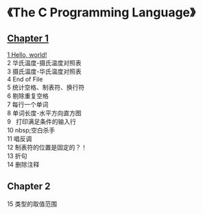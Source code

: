 # 《The C Programming Language》
## [Chapter 1](https://github.com/PokerKight/Peck/tree/master/practice/Chapter%201)
[1&nbsp;Hello, world!](https://github.com/PokerKight/Peck/blob/master/practice/Chapter%201/1.c)<br/>
2&nbsp;华氏温度-摄氏温度对照表<br/>
3&nbsp;摄氏温度-华氏温度对照表<br/>
4&nbsp;End of File<br/>
5&nbsp;统计空格、制表符、换行符<br/>
6&nbsp;剔除重复空格<br/>
7&nbsp;每行一个单词<br/>
8&nbsp;单词长度-水平方向直方图<br/>
9&nbsp;&nbsp;&nbsp;打印满足条件的输入行<br/>
10 nbsp;空白杀手<br/>
11&nbsp;唱反调<br/>
12&nbsp;制表符的位置是固定的？！<br/>
13&nbsp;折句<br/>
14&nbsp;删除注释<br/>
## Chapter 2
15&nbsp;类型的取值范围<br/>
